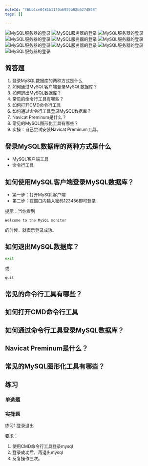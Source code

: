 ```yaml
---
noteId: "f6bb1ce0481b11f0a6929b02b627d898"
tags: []

---
```


![MySQL服务器的登录](../images/ebooks/039.jpeg)
![MySQL服务器的登录](../images/ebooks/040.jpeg)
![MySQL服务器的登录](../images/ebooks/041.jpeg)
![MySQL服务器的登录](../images/ebooks/042.jpeg)
![MySQL服务器的登录](../images/ebooks/043.jpeg)
![MySQL服务器的登录](../images/ebooks/044.jpeg)
![MySQL服务器的登录](../images/ebooks/045.jpeg)
![MySQL服务器的登录](../images/ebooks/046.jpeg)
![MySQL服务器的登录](../images/ebooks/047.jpeg)
![MySQL服务器的登录](../images/ebooks/048.jpeg)

## 简答题
1. 登录MySQL数据库的两种方式是什么
2. 如何通过MySQL客户端登录MySQL数据库？
3. 如何退出MySQL数据库？
4. 常见的命令行工具有哪些？
5. 如何打开CMD命令行工具
6. 如何通过命令行工具登录MySQL数据库？
7. Navicat Preminum是什么？
8. 常见的MySQL图形化工具有哪些？
9. 实操：自己尝试安装Navicat Preminum工具。


## 登录MySQL数据库的两种方式是什么
- MySQL客户端工具
- 命令行工具
## 如何使用MySQL客户端登录MySQL数据库？
- 第一步：打开MySQL客户端
- 第二步：在窗口内输入密码123456即可登录

提示：当你看到
```
Welcome to the MySQL monitor
```
的时候，就表示登录成功。

## 如何退出MySQL数据库？
```bash
exit
```
或
```bash
quit
```
## 常见的命令行工具有哪些？
## 如何打开CMD命令行工具
## 如何通过命令行工具登录MySQL数据库？
## Navicat Preminum是什么？
## 常见的MySQL图形化工具有哪些？

## 练习
### 单选题


### 实操题
练习1:登录退出

要求：

1. 使用CMD命令行工具登录mysql
2. 登录成功后，再退出mysql
3. 反复操作三次。

